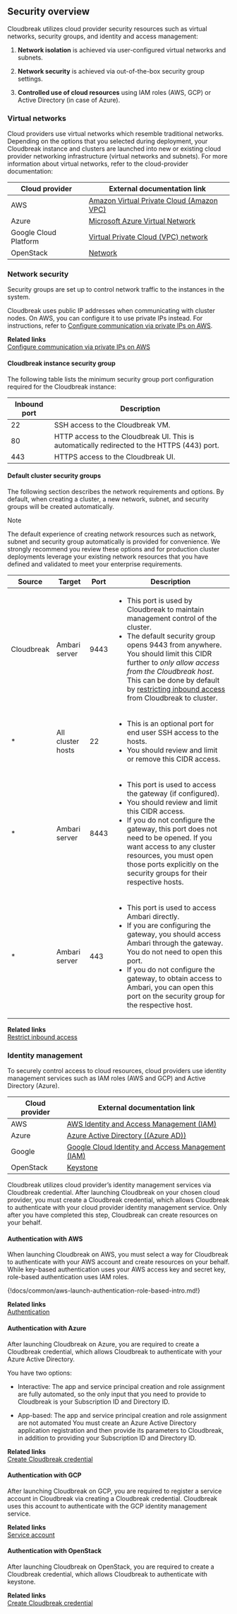 ## Security overview

Cloudbreak utilizes cloud provider security resources such as virtual networks, security groups, and identity and access management:

1. **Network isolation** is achieved via user-configured virtual networks and subnets.  

2. **Network security** is achieved via out-of-the-box security group settings.  
  
3. **Controlled use of cloud resources** using IAM roles (AWS, GCP) or Active Directory (in case of Azure). 


### Virtual networks

Cloud providers use virtual networks which resemble traditional networks. Depending on the options that you selected during deployment, your Cloudbreak instance and clusters are launched into new or existing cloud provider networking infrastructure (virtual networks and subnets). For more information about virtual networks, refer to the cloud-provider documentation:
  
| Cloud provider | External documentation link |
|---|---|
| AWS | [Amazon Virtual Private Cloud (Amazon VPC)](https://aws.amazon.com/documentation/vpc/) |
| Azure | [Microsoft Azure Virtual Network](https://docs.microsoft.com/en-us/azure/virtual-network/virtual-networks-overview) |
| Google Cloud Platform | [Virtual Private Cloud (VPC) network](https://cloud.google.com/compute/docs/vpc/) |
| OpenStack | [Network](https://docs.openstack.org/mitaka/networking-guide/intro-os-networking.html) |


### Network security 

Security groups are set up to control network traffic to the instances in the system.

Cloudbreak uses public IP addresses when communicating with cluster nodes. On AWS, you can configure it to use private IPs instead. For instructions, refer to [Configure communication via private IPs on AWS](trouble-cluster.md#configure-communication-via-private-ips-on-aws).  

**Related links**  
[Configure communication via private IPs on AWS](trouble-cluster.md#configure-communication-via-private-ips-on-aws)

#### Cloudbreak instance security group

The following table lists the minimum security group port configuration required for the Cloudbreak instance:

| Inbound port | Description |
|---|---|
| 22 | SSH access to the Cloudbreak VM. |
| 80 | HTTP access to the Cloudbreak UI. This is automatically redirected to the HTTPS (443) port. |
| 443 | HTTPS access to the Cloudbreak UI. |

#### Default cluster security groups 

The following section describes the network requirements and options. By default, when creating a cluster, a new network, subnet, and security groups will be created automatically.

<div class="note">
    <p class="first admonition-title">Note</p>
    <p class="last">The default experience of creating network resources such as network, subnet and security group automatically is provided for convenience. We strongly recommend you review these options and for production cluster deployments leverage your existing network resources that you have defined and validated to meet your enterprise requirements. </p>
</div>

| Source | Target | Port | Description |
|---|---|---|---|
| Cloudbreak | Ambari server | 9443  | <ul><li>This port is used by Cloudbreak to maintain management control of the cluster.</li><li>The default security group opens 9443 from anywhere. You should limit this CIDR further to *only allow access from the Cloudbreak host*. This can be done by default by [restricting inbound access](security-cb-inbound.md) from Cloudbreak to cluster.</li><ul>|
| * | All cluster hosts | 22 | <ul><li>This is an optional port for end user SSH access to the hosts.</li><li>You should review and limit or remove this CIDR access.</li><ul>|
| * | Ambari server | 8443  | <ul><li>This port is used to access the gateway (if configured).</li><li>You should review and limit this CIDR access.</li><li>If you do not configure the gateway, this port does not need to be opened. If you want access to any cluster resources, you must open those ports explicitly on the security groups for their respective hosts.</li><ul> |
| * | Ambari server | 443  | <ul><li>This port is used to access Ambari directly.</li><li>If you are configuring the gateway, you should access Ambari through the gateway. You do not need to open this port.</li><li>If you do not configure the gateway, to obtain access to Ambari, you can open this port on the security group for the respective host.</li><ul> |

**Related links**   
[Restrict inbound access](security-cb-inbound.md)  


### Identity management

To securely control access to cloud resources, cloud providers use identity management services such as IAM roles (AWS and GCP) and Active Directory (Azure). 

| Cloud provider | External documentation link | 
|---|---|
| AWS | [AWS Identity and Access Management (IAM)](http://docs.aws.amazon.com/IAM/latest/UserGuide/introduction.html) |
| Azure | [Azure Active Directory ((Azure AD))](https://docs.microsoft.com/en-us/azure/active-directory/active-directory-whatis) | 
| Google | [Google Cloud Identity and Access Management (IAM)](https://cloud.google.com/iam/docs/overview) | 
| OpenStack | [Keystone](https://docs.openstack.org/keystone/pike/) |

Cloudbreak utilizes cloud provider’s identity management services via Cloudbreak credential. After launching Cloudbreak on your chosen cloud provider, you must create a Cloudbreak credential, which allows Cloudbreak to authenticate with your cloud provider identity management service. Only after you have completed this step, Cloudbreak can create resources on your behalf. 


#### Authentication with AWS

When launching Cloudbreak on AWS, you must select a way for Cloudbreak to authenticate with your AWS account and create resources on your behalf. While key-based authentication uses your AWS access key and secret key, role-based authentication uses IAM roles.

{!docs/common/aws-launch-authentication-role-based-intro.md!}

**Related links**  
[Authentication](aws-pre.md#authentication)  


#### Authentication with Azure

After launching Cloudbreak on Azure, you are required to create a Cloudbreak credential, which allows Cloudbreak to authenticate with your Azure Active Directory. 

You have two options:

* Interactive: The app and service principal creation and role assignment are fully automated, so the only input that you need to provide to Cloudbreak is your Subscription ID and Directory ID. 

* App-based: The app and service principal creation and role assignment are not automated You must create an Azure Active Directory application registration and then provide its parameters to Cloudbreak, in addition to providing your Subscription ID and Directory ID. 

**Related links**  
[Create Cloudbreak credential](azure-launch.md#create-cloudbreak-credential)  


#### Authentication with GCP

After launching Cloudbreak on GCP, you are required to register a service account in Cloudbreak via creating a Cloudbreak credential. Cloudbreak uses this account to authenticate with the GCP identity management service.

**Related links**  
[Service account](gcp-pre.md#service-account)  


#### Authentication with OpenStack 

After launching Cloudbreak on OpenStack, you are required to create a Cloudbreak credential, which allows Cloudbreak to authenticate with keystone. 


**Related links**  
[Create Cloudbreak credential](os-launch.md#create-cloudbreak-credential)  
